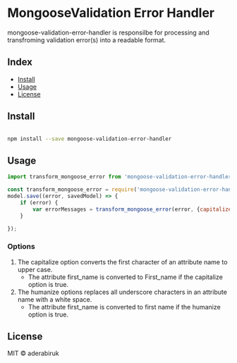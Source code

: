 # MongooseValidation Error Handler
mongoose-validation-error-handler is responsilbe for processing and transfroming validation error(s) into a readable format.

## Index

* [Install](#install)
* [Usage](#usage)
* [License](#license)

## Install
```bash

npm install --save mongoose-validation-error-handler

```
## Usage
```js
import transform_mongoose_error from 'mongoose-validation-error-handler';

const transform_mongoose_error = require('mongoose-validation-error-handle');
model.save((error, savedModel) => {
	if (error) {
		var errorMessages = transform_mongoose_error(error, {capitalize: true, humanize: true});
	}

});
```
### Options
1. The capitalize option converts the first character of an attribute name to upper case.
    * The attribute first_name is converted to First_name if the capitalize option is true.
2. The humanize options replaces all underscore characters in an attribute name with a white space.
    * The attribute first_name is converted to first name if the humanize option is true.
    
## License
MIT ©  aderabiruk
